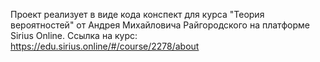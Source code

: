 Проект реализует в виде кода конспект для курса "Теория вероятностей" от Андрея Михайловича Райгородского на платформе Sirius Online.
Ссылка на курс: https://edu.sirius.online/#/course/2278/about

